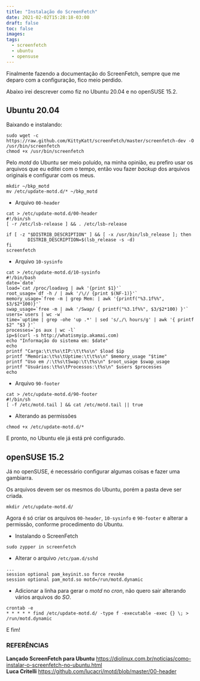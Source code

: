 ```yaml
---
title: "Instalação do ScreenFetch"
date: 2021-02-02T15:28:18-03:00
draft: false
toc: false
images:
tags:
  - screenfetch
  - ubuntu
  - opensuse
---
```


Finalmente fazendo a documentação do ScreenFetch, sempre que me deparo com a configuração, fico meio perdido.

Abaixo irei descrever como fiz no Ubuntu 20.04 e no openSUSE 15.2.

## Ubuntu 20.04
Baixando e instalando:
```shell
sudo wget -c https://raw.github.com/KittyKatt/screenFetch/master/screenfetch-dev -O /usr/bin/screenfetch
chmod +x /usr/bin/screenfetch
```

Pelo *motd* do Ubuntu ser meio poluído, na minha opinião, eu prefiro usar os arquivos que eu editei com o tempo, então vou fazer *backup* dos arquivos originais e configurar com os meus.
```shell
mkdir ~/bkp_motd
mv /etc/update-motd.d/* ~/bkp_motd
```

- Arquivo ``00-header``
```shell
cat > /etc/update-motd.d/00-header
#!/bin/sh
[ -r /etc/lsb-release ] && . /etc/lsb-release

if [ -z "$DISTRIB_DESCRIPTION" ] && [ -x /usr/bin/lsb_release ]; then
        DISTRIB_DESCRIPTION=$(lsb_release -s -d)
fi
screenfetch
```

- Arquivo ``10-sysinfo``
```shell
cat > /etc/update-motd.d/10-sysinfo
#!/bin/bash
date=`date`
load=`cat /proc/loadavg | awk '{print $1}'`
root_usage=`df -h / | awk '/\// {print $(NF-1)}'`
memory_usage=`free -m | grep Mem: | awk '{printf("%3.1f%%", $3/$2*100)}'`
swap_usage=`free -m | awk '/Swap/ { printf("%3.1f%%", $3/$2*100) }'`
users=`users | wc -w`
time=`uptime | grep -ohe 'up .*' | sed 's/,/\ hours/g' | awk '{ printf $2" "$3 }'`
processes=`ps aux | wc -l`
ip=$(curl -s http://whatismyip.akamai.com)
echo "Informação do sistema em: $date"
echo
printf "Carga:\t\t%s\tIP:\t\t%s\n" $load $ip
printf "Memória:\t%s\tUptime:\t\t%s\n" $memory_usage "$time"
printf "Uso em /:\t%s\tSwap:\t\t%s\n" $root_usage $swap_usage
printf "Usuários:\t%s\tProcessos:\t%s\n" $users $processes
echo
```

- Arquivo ``90-footer``
```shell
cat > /etc/update-motd.d/90-footer
#!/bin/sh
[ -f /etc/motd.tail ] && cat /etc/motd.tail || true
```
- Alterando as permissões
```shell
chmod +x /etc/update-motd.d/*
```

E pronto, no Ubuntu ele já está pré configurado.

## openSUSE 15.2
Já no openSUSE, é necessário configurar algumas coisas e fazer uma gambiarra.

Os arquivos devem ser os mesmos do Ubuntu, porém a pasta deve ser criada.
```shell
mkdir /etc/update-motd.d/
```
Agora é só criar os arquivos ``00-header``, ``10-sysinfo`` e ``90-footer`` e alterar a permissão, conforme procedimento do Ubuntu.

- Instalando o ScreenFetch
```shell
sudo zypper in screenfetch
```

- Alterar o arquivo ``/etc/pam.d/sshd``
```shell
...
session optional pam_keyinit.so force revoke
session optional pam_motd.so motd=/run/motd.dynamic
```

- Adicionar a linha para gerar o *motd* no *cron*, não quero sair alterando vários arquivos do *SO*.
```shell
crontab -e
* * * * * find /etc/update-motd.d/ -type f -executable -exec {} \; > /run/motd.dynamic
```

E fim!

### REFERÊNCIAS
**Lançado ScreenFetch para Ubuntu** https://diolinux.com.br/noticias/como-instalar-o-screenfetch-no-ubuntu.html  
**Luca Critelli** https://github.com/lucacri/motd/blob/master/00-header
